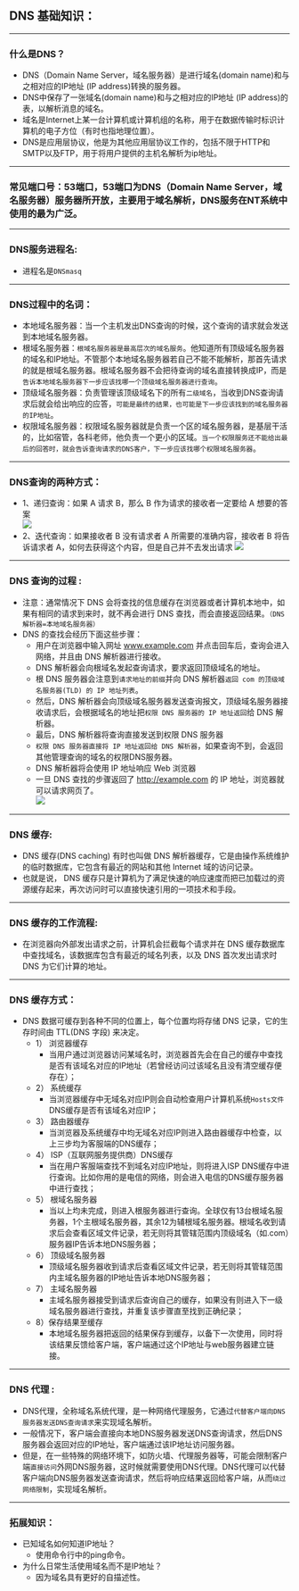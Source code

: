 
## DNS 基础知识：
----------------------------------------------------------------------
### 什么是DNS？
- DNS（Domain Name Server，域名服务器）是进行域名(domain name)和与之相对应的IP地址 (IP address)转换的服务器。
- DNS中保存了一张域名(domain name)和与之相对应的IP地址 (IP address)的表，以解析消息的域名。
- 域名是Internet上某一台计算机或计算机组的名称，用于在数据传输时标识计算机的电子方位（有时也指地理位置）。
- DNS是应用层协议，他是为其他应用层协议工作的，包括不限于HTTP和SMTP以及FTP，用于将用户提供的主机名解析为ip地址。
----------------------------------------------------------------------

### 常见端口号：53端口，53端口为DNS（Domain Name Server，域名服务器）服务器所开放，主要用于域名解析，DNS服务在NT系统中使用的最为广泛。

----------------------------------------------------------------------
### DNS服务进程名:
- 进程名是`DNSmasq`

----------------------------------------------------------------------

### DNS过程中的名词：
- 本地域名服务器：当一个主机发出DNS查询的时候，这个查询的请求就会发送到本地域名服务器。
- 根域名服务器：`根域名服务器是最高层次的域名服务`。他知道所有顶级域名服务器的域名和IP地址。不管那个本地域名服务器若自己不能不能解析，那首先请求的就是根域名服务器。根域名服务器不会把待查询的域名直接转换成IP，而是`告诉本地域名服务器下一步应该找哪一个顶级域名服务器进行查询`。
- 顶级域名服务器：负责管理该顶级域名下的所有`二级域名`，当收到DNS查询请求后就会给出响应的应答，`可能是最终的结果，也可能是下一步应该找到的域名服务器的IP地址`。
- 权限域名服务器：权限域名服务器就是负责一个区的域名服务器，是基层干活的，比如宿管，各科老师，他负责一个更小的区域。`当一个权限服务还不能给出最后的回答时，就会告诉查询请求的DNS客户，下一步应该找哪个权限域名服务器`。

----------------------------------------------------------------------

### DNS查询的两种方式：
- 1、递归查询：如果 A 请求 B，那么 B 作为请求的接收者一定要给 A 想要的答案  
![](img/%E5%9B%BE%E7%89%8752.png)
- 2、迭代查询：如果接收者 B 没有请求者 A 所需要的准确内容，接收者 B 将告诉请求者 A，如何去获得这个内容，但是自己并不去发出请求
![](img/%E5%9B%BE%E7%89%8753.png)

----------------------------------------------------------------------
### DNS 查询的过程 :
- 注意：通常情况下 DNS 会将查找的信息缓存在浏览器或者计算机本地中，如果有相同的请求到来时，就不再会进行 DNS 查找，而会直接返回结果。`（DNS解析器=本地域名服务器）`
- DNS 的查找会经历下面这些步骤：
    - 用户在浏览器中输入网址 www.example.com 并点击回车后，查询会进入网络，并且由 DNS 解析器进行接收。
    - DNS 解析器会向根域名发起查询请求，要求返回顶级域名的地址。
    - 根 DNS 服务器会注意到`请求地址的前缀`并向 DNS 解析器`返回 com 的顶级域名服务器(TLD) 的 IP 地址列表`。
    - 然后，DNS 解析器会向顶级域名服务器发送查询报文，顶级域名服务器接收请求后，会根据域名的地址把`权限 DNS 服务器的 IP 地址返回`给 DNS 解析器。
    - 最后，DNS 解析器将查询直接发送到权限 DNS 服务器
    - `权限 DNS 服务器直接将 IP 地址返回给 DNS 解析器`，如果查询不到，会返回其他管理查询的域名的权限DNS服务器。
    - DNS 解析器将会使用 IP 地址响应 Web 浏览器
    - 一旦 DNS 查找的步骤返回了 http://example.com 的 IP 地址，浏览器就可以请求网页了。  
    ![](img/%E5%9B%BE%E7%89%8754.png)

----------------------------------------------------------------------

### DNS 缓存:
- DNS 缓存(DNS caching) 有时也叫做 DNS 解析器缓存，它是由操作系统维护的临时数据库，它包含有最近的网站和其他 Internet 域的访问记录。
- 也就是说， DNS 缓存只是计算机为了满足快速的响应速度而把已加载过的资源缓存起来，再次访问时可以直接快速引用的一项技术和手段。

----------------------------------------------------------------------

### DNS 缓存的工作流程:
- 在浏览器向外部发出请求之前，计算机会拦截每个请求并在 DNS 缓存数据库中查找域名，该数据库包含有最近的域名列表，以及 DNS 首次发出请求时 DNS 为它们计算的地址。

----------------------------------------------------------------------
### DNS 缓存方式：
- DNS 数据可缓存到各种不同的位置上，每个位置均将存储 DNS 记录，它的生存时间由 TTL(DNS 字段) 来决定。
    - 1） 浏览器缓存  
        - 当用户通过浏览器访问某域名时，浏览器首先会在自己的缓存中查找是否有该域名对应的IP地址（若曾经访问过该域名且没有清空缓存便存在）；
    - 2） 系统缓存  
        - 当浏览器缓存中无域名对应IP则会自动检查用户计算机系统`Hosts文件`DNS缓存是否有该域名对应IP；
    - 3） 路由器缓存  
        - 当浏览器及系统缓存中均无域名对应IP则进入路由器缓存中检查，以上三步均为客服端的DNS缓存；
    - 4） ISP（互联网服务提供商）DNS缓存  
        - 当在用户客服端查找不到域名对应IP地址，则将进入ISP DNS缓存中进行查询。比如你用的是电信的网络，则会进入电信的DNS缓存服务器中进行查找；
    - 5） 根域名服务器  
        - 当以上均未完成，则进入根服务器进行查询。全球仅有13台根域名服务器，1个主根域名服务器，其余12为辅根域名服务器。根域名收到请求后会查看区域文件记录，若无则将其管辖范围内顶级域名（如.com）服务器IP告诉本地DNS服务器；
    - 6） 顶级域名服务器  
        - 顶级域名服务器收到请求后查看区域文件记录，若无则将其管辖范围内主域名服务器的IP地址告诉本地DNS服务器；
    - 7） 主域名服务器  
        - 主域名服务器接受到请求后查询自己的缓存，如果没有则进入下一级域名服务器进行查找，并重复该步骤直至找到正确纪录；
    - 8）保存结果至缓存  
        - 本地域名服务器把返回的结果保存到缓存，以备下一次使用，同时将该结果反馈给客户端，客户端通过这个IP地址与web服务器建立链接。

----------------------------------------------------------------------

### DNS 代理 :
- DNS代理，全称域名系统代理，是一种网络代理服务，它通过`代替客户端向DNS服务器发送DNS查询请求`来实现域名解析。
- 一般情况下，客户端会直接向本地DNS服务器发送DNS查询请求，然后DNS服务器会返回对应的IP地址，客户端通过该IP地址访问服务器。
- 但是，在一些特殊的网络环境下，如防火墙、代理服务器等，可能会限制客户端`直接访问`外网DNS服务器，这时候就需要使用DNS代理。DNS代理可以代替客户端向DNS服务器发送查询请求，然后将响应结果返回给客户端，从而`绕过网络限制`，实现域名解析。

-----------------------------------------------------------------------
### 拓展知识：
- 已知域名如何知道IP地址？
    - 使用命令行中的ping命令。
- 为什么日常生活使用域名而不是IP地址？
    - 因为域名具有更好的自描述性。